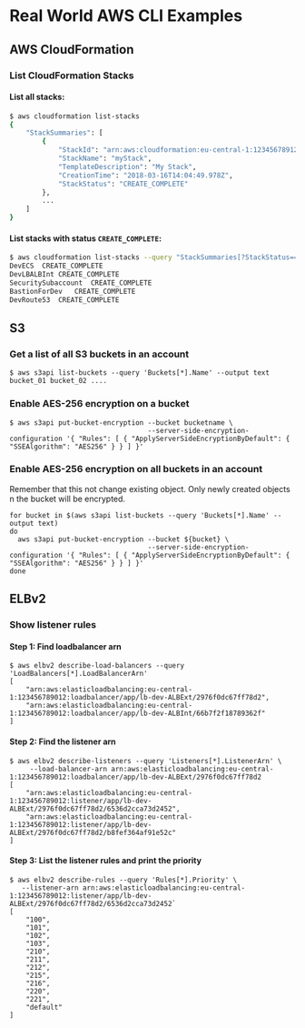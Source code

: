 # Real World AWS CLI Examples

## AWS CloudFormation

### List CloudFormation Stacks

#### List all stacks:

```bash
$ aws cloudformation list-stacks
{
    "StackSummaries": [
        {
            "StackId": "arn:aws:cloudformation:eu-central-1:12345678912:stack/myStack/fdd91790-2922-11e8-a8de-500c44f62262",
            "StackName": "myStack",
            "TemplateDescription": "My Stack",
            "CreationTime": "2018-03-16T14:04:49.978Z",
            "StackStatus": "CREATE_COMPLETE"
        },
        ...
    ]
}
```

#### List stacks with status `CREATE_COMPLETE`:


```bash
$ aws cloudformation list-stacks --query "StackSummaries[?StackStatus=='CREATE_COMPLETE'].[StackName, StackStatus]" --output text
DevECS	CREATE_COMPLETE
DevLBALBInt	CREATE_COMPLETE
SecuritySubaccount	CREATE_COMPLETE
BastionForDev	CREATE_COMPLETE
DevRoute53	CREATE_COMPLETE
```

## S3

### Get a list of all S3 buckets in an account

```
$ aws s3api list-buckets --query 'Buckets[*].Name' --output text
bucket_01 bucket_02 ....
```

### Enable AES-256 encryption on a bucket

```
$ aws s3api put-bucket-encryption --bucket bucketname \
                                  --server-side-encryption-configuration '{ "Rules": [ { "ApplyServerSideEncryptionByDefault": { "SSEAlgorithm": "AES256" } } ] }'
```


### Enable AES-256 encryption on all buckets in an account

Remember that this not change existing object. Only newly created objects n the bucket will be encrypted.

```
for bucket in $(aws s3api list-buckets --query 'Buckets[*].Name' --output text)
do
  aws s3api put-bucket-encryption --bucket ${bucket} \
                                  --server-side-encryption-configuration '{ "Rules": [ { "ApplyServerSideEncryptionByDefault": { "SSEAlgorithm": "AES256" } } ] }'
done
```

## ELBv2

### Show listener rules

#### Step 1: Find loadbalancer arn

```
$ aws elbv2 describe-load-balancers --query 'LoadBalancers[*].LoadBalancerArn'
[
    "arn:aws:elasticloadbalancing:eu-central-1:123456789012:loadbalancer/app/lb-dev-ALBExt/2976f0dc67ff78d2",
    "arn:aws:elasticloadbalancing:eu-central-1:123456789012:loadbalancer/app/lb-dev-ALBInt/66b7f2f18789362f"
]
```

#### Step 2: Find the listener arn


```
$ aws elbv2 describe-listeners --query 'Listeners[*].ListenerArn' \
     --load-balancer-arn arn:aws:elasticloadbalancing:eu-central-1:123456789012:loadbalancer/app/lb-dev-ALBExt/2976f0dc67ff78d2
[
    "arn:aws:elasticloadbalancing:eu-central-1:123456789012:listener/app/lb-dev-ALBExt/2976f0dc67ff78d2/6536d2cca73d2452",
    "arn:aws:elasticloadbalancing:eu-central-1:123456789012:listener/app/lb-dev-ALBExt/2976f0dc67ff78d2/b8fef364af91e52c"
]
```

#### Step 3: List the listener rules and print the priority

```
$ aws elbv2 describe-rules --query 'Rules[*].Priority' \
   --listener-arn arn:aws:elasticloadbalancing:eu-central-1:123456789012:listener/app/lb-dev-ALBExt/2976f0dc67ff78d2/6536d2cca73d2452`
[
    "100",
    "101",
    "102",
    "103",
    "210",
    "211",
    "212",
    "215",
    "216",
    "220",
    "221",
    "default"
]
```

